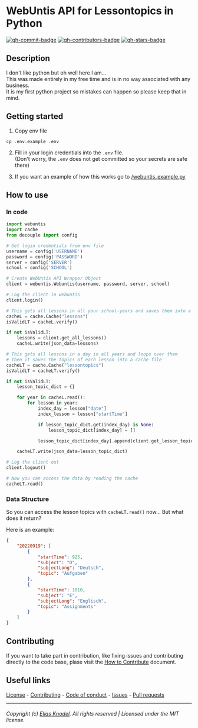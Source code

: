 # WebUntis API for Lessontopics in Python

[![gh-commit-badge][gh-commit-badge]][gh-commit]
[![gh-contributors-badge][gh-contributors-badge]][gh-contributors]
[![gh-stars-badge][gh-stars-badge]][gh-stars]

## Description

I don't like python but oh well here I am...  
This was made entirely in my free time and is in no way associated with any business.  
It is my first python project so mistakes can happen so please keep that in mind.

## Getting started

1. Copy env file

```shell
cp .env.example .env
```

2. Fill in your login credentials into the `.env` file.  
   (Don't worry, the `.env` does not get committed so your secrets are safe there)

3. If you want an example of how this works go to [/webuntis_example.py](/webuntis_example.py)

## How to use

### In code

```python
import webuntis
import cache
from decouple import config

# Get login credentials from env file
username = config('USERNAME')
password = config('PASSWORD')
server = config('SERVER')
school = config('SCHOOL')

# Create WebUntis API Wrapper Object
client = webuntis.Webuntis(username, password, server, school)

# Log the client in webuntis
client.login()

# This gets all lessons in all your school-years and saves them into a cache file
cacheL = cache.Cache("lessons")
isValidLT = cacheL.verify()

if not isValidLT:
    lessons = client.get_all_lessons()
    cacheL.write(json_data=lessons)

# This gets all lessons in a day in all years and loops over them
# Then it saves the topics of each lesson into a cache file
cacheLT = cache.Cache("lessontopics")
isValidLT = cacheLT.verify()

if not isValidLT:
    lesson_topic_dict = {}

    for year in cacheL.read():
        for lesson in year:
            index_day = lesson["date"]
            index_lesson = lesson["startTime"]

            if lesson_topic_dict.get(index_day) is None:
                lesson_topic_dict[index_day] = []

            lesson_topic_dict[index_day].append(client.get_lesson_topic(lesson))

    cacheLT.write(json_data=lesson_topic_dict)

# Log the client out
client.logout()

# Now you can access the data by reading the cache
cacheLT.read()
```

### Data Structure

So you can access the lesson topics with `cacheLT.read()` now... But what does it return?

Here is an example:

```json
{
    "20220919": [
        {
            "startTime": 925,
            "subject": "D",
            "subjectLong": "Deutsch",
            "topic": "Aufgaben"
        },
        {
            "startTime": 1010,
            "subject": "E",
            "subjectLong": "Englisch",
            "topic": "Assignments"
        }
    ]
}
```

## Contributing

If you want to take part in contribution, like fixing issues and contributing directly to the code base, plase visit
the [How to Contribute][gh-contribute] document.

## Useful links

[License][gh-license] -
[Contributing][gh-contribute] -
[Code of conduct][gh-codeofconduct] -
[Issues][gh-issues] -
[Pull requests][gh-pulls]

<hr>  

###### Copyright (c) [Elias Knodel][gh-team]. All rights reserved | Licensed under the MIT license.

<!-- Variables -->

[gh-commit-badge]: https://img.shields.io/github/last-commit/elias-knodel/webuntis-lessontopic-py?style=for-the-badge&colorA=302D41&colorB=cba6f7

[gh-commit]: https://github.com/elias-knodel/webuntis-lessontopic-py/commits/main

[gh-contributors-badge]: https://img.shields.io/github/contributors/elias-knodel/webuntis-lessontopic-py?style=for-the-badge&colorA=302D41&colorB=89dceb

[gh-contributors]: https://github.com/elias-knodel/webuntis-lessontopic-py/graphs/contributors

[gh-stars-badge]: https://img.shields.io/github/stars/elias-knodel/webuntis-lessontopic-py?style=for-the-badge&colorA=302D41&colorB=f9e2af

[gh-stars]: https://github.com/elias-knodel/webuntis-lessontopic-py/stargazers

[gh-contribute]: https://github.com/elias-knodel/webuntis-lessontopic-py/blob/main/CONTRIBUTING.md

[gh-license]: https://github.com/elias-knodel/webuntis-lessontopic-py/blob/main/LICENSE

[gh-codeofconduct]: https://github.com/elias-knodel/webuntis-lessontopic-py/blob/main/CODE_OF_CONDUCT.md

[gh-issues]: https://github.com/elias-knodel/webuntis-lessontopic-py/issues

[gh-pulls]: https://github.com/elias-knodel/webuntis-lessontopic-py/pulls

[gh-team]: https://github.com/elias-knodel
